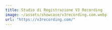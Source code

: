 ```yaml
---
title: Studio di Registrazione V3 Recording
image: ~/assets/showcase/v3recording.com.webp
url: "https://v3recording.com/"
---
```

